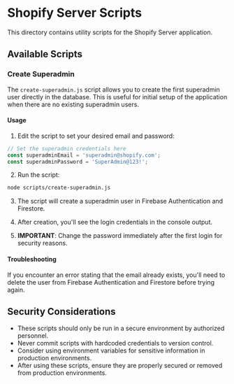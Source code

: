 # Shopify Server Scripts

This directory contains utility scripts for the Shopify Server application.

## Available Scripts

### Create Superadmin

The `create-superadmin.js` script allows you to create the first superadmin user directly in the database. This is useful for initial setup of the application when there are no existing superadmin users.

#### Usage

1. Edit the script to set your desired email and password:

```javascript
// Set the superadmin credentials here
const superadminEmail = 'superadmin@shopify.com';
const superadminPassword = 'SuperAdmin@123!';
```

2. Run the script:

```bash
node scripts/create-superadmin.js
```

3. The script will create a superadmin user in Firebase Authentication and Firestore.

4. After creation, you'll see the login credentials in the console output.

5. **IMPORTANT**: Change the password immediately after the first login for security reasons.

#### Troubleshooting

If you encounter an error stating that the email already exists, you'll need to delete the user from Firebase Authentication and Firestore before trying again.

## Security Considerations

- These scripts should only be run in a secure environment by authorized personnel.
- Never commit scripts with hardcoded credentials to version control.
- Consider using environment variables for sensitive information in production environments.
- After using these scripts, ensure they are properly secured or removed from production environments.